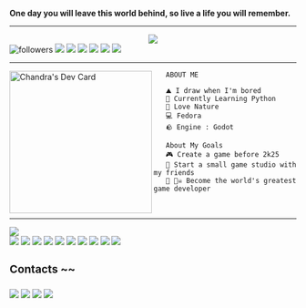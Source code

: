 **One day you will leave this world behind, so live a life you will remember.**
*****
<div align="center"><a href="https://github.com/samthepacman"><img src="https://github.com/samthepacman/samthepacman/blob/master/assets/mainprof.jpg"/></a></div>
<div align="left">
<img alt="followers" title="Follow me on Github" src="https://img.shields.io/github/followers/samthepacman?color=FBB86C&style=for-the-badge&logo=github&label=Follow"/> 
<img src="https://img.shields.io/badge/Gimp-657D8B?style=for-the-badge&logo=gimp&logoColor=FFFFFF"/>
<img src="https://img.shields.io/badge/Godot-3670A0?style=for-the-badge&logo=godot&logoColor=ffdd54"/>
<img src="https://img.shields.io/badge/Blender-%23F5792A.svg?style=for-the-badge&logo=blender&logoColor=white"/>
<img src="https://img.shields.io/badge/Inkscape-e0e0e0?style=for-the-badge&logo=inkscape&logoColor=080A13"/>
<img src="https://img.shields.io/badge/Krita-203759?style=for-the-badge&logo=krita&logoColor=EEF37B"/> 
<img src="https://img.shields.io/badge/Spotify-1ED760?&style=for-the-badge&logo=spotify&logoColor=white"/> 
</div> <hr>

<a href="https://app.daily.dev/itschanman"><img src="https://api.daily.dev/devcards/722f54ace4db4cc7b84f089a7d378af9.png?r=otf" width="250" align="left" alt="Chandra's Dev Card"/></a> 

```
   ABOUT ME
   
   ⛰️ I draw when I'm bored
   🐍 Currently Learning Python
   🌲 Love Nature
   💻 Fedora
   🪨 Engine : Godot
```
```
   About My Goals      
   🎮 Create a game before 2k25
   🏢 Start a small game studio with my friends
   👑 🏴‍☠️ Become the world's greatest game developer
```
      
<br><hr>

<div align="left">
      <a href="https://github.com/samthepacman"><img src="https://github.com/samthepacman/samthepacman/blob/master/assets/introbanner.png"/></a>
</div>
<div align="left">
<img src=https://img.shields.io/badge/Flutter-02569B?style=for-the-badge&logo=flutter>
<img src=https://img.shields.io/badge/GitLab-330F63?style=for-the-badge&logo=gitlab>
<img src=https://img.shields.io/badge/python-3670A0?style=for-the-badge&logo=python&logoColor=ffdd54>
<img src=https://img.shields.io/badge/node.js-6DA55F?style=for-the-badge&logo=node.js&logoColor=white>
<img src=https://img.shields.io/badge/javascript-%23323330.svg?style=for-the-badge&logo=javascript&logoColor=%23F7DF1E>
<img src=https://img.shields.io/badge/Haskell-5e5086?style=for-the-badge&logo=haskell&logoColor=white>
<img src=https://img.shields.io/badge/css3-%231572B6.svg?style=for-the-badge&logo=css3&logoColor=white>
<img src=https://img.shields.io/badge/figma-%23F24E1E.svg?style=for-the-badge&logo=figma&logoColor=white>
<img src=https://img.shields.io/badge/docker-%230db7ed.svg?style=for-the-badge&logo=docker&logoColor=white>
<img src=https://img.shields.io/badge/-Arduino-00979D?style=for-the-badge&logo=Arduino&logoColor=white>
</div>


<h3 align="left"><strong><h3> Contacts ~~ </strong></h3>
<p align="left">
<a href="https://instagram.com/chanman_xyz" target="blank"><img align="center"src="https://img.shields.io/badge/Instagram-%23E4405F.svg?logo=Instagram&logoColor=white&style=for-the-badge"/></a>
<a href="https://matrix.to/#/@devnet2.0:matrix.org" target="blank"><img align="center" src="https://img.shields.io/badge/Matrix-%44CF6B5F.svg?logo=Matrix&logoColor=white&style=for-the-badge"/></a>
<a href="https://reddit.com/user/chandra_004" target="blank"><img align="center" src="https://img.shields.io/badge/Reddit-%23FF4500.svg?logo=Reddit&logoColor=white&style=for-the-badge"/></a>
<a href="<a href="https://replit.com/@samthepacman" target="blank"><img align="center" src="https://img.shields.io/badge/Replit-%23163170.svg?logo=replit&logoColor=white&style=for-the-badge"/></a>
  </p>
